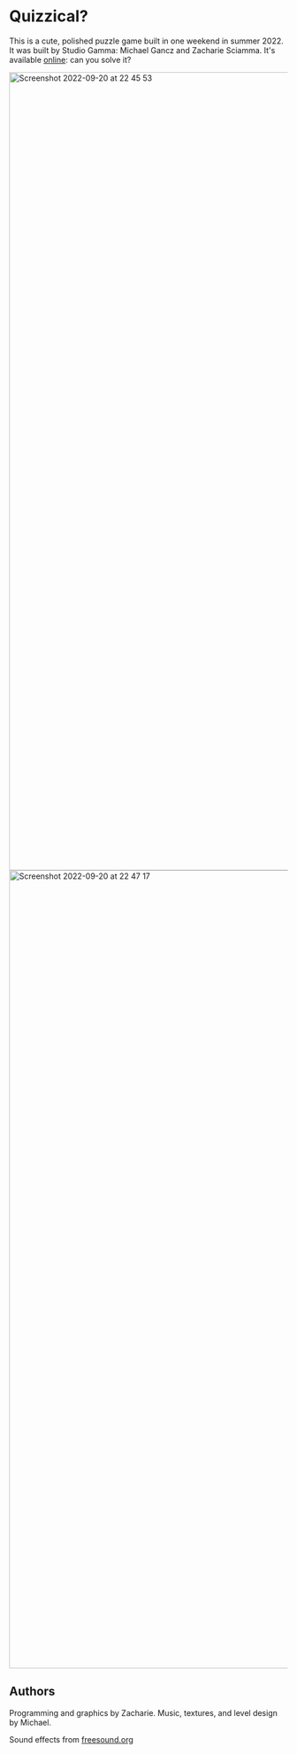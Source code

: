 # Quizzical?

This is a cute, polished puzzle game built in one weekend in summer 2022. It was built by Studio Gamma: Michael Gancz and Zacharie Sciamma. It's available [online](https://studiogamma.itch.io/quizzical2): can you solve it?

<img width="1440" alt="Screenshot 2022-09-20 at 22 45 53" src="https://user-images.githubusercontent.com/17149360/191403005-912f1220-5d67-4ff6-81ed-1b1c2b25a2f0.png">

<img width="1440" alt="Screenshot 2022-09-20 at 22 47 17" src="https://user-images.githubusercontent.com/17149360/191403015-8ebd3530-c29f-47fa-9361-660c3b71c137.png">

## Authors

Programming and graphics by Zacharie.
Music, textures, and level design by Michael.

Sound effects from [freesound.org](https://freesound.org/)
